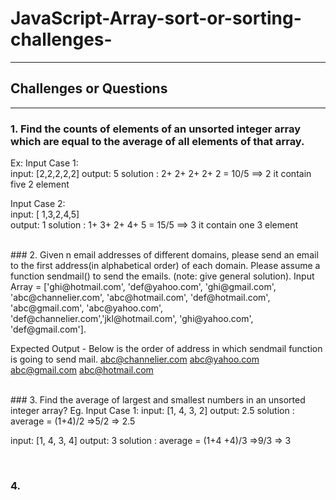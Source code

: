 # JavaScript-Array-sort-or-sorting-challenges-
-------------------------------------------------------------------------------------------------------------------------------------------------------------------------
## Challenges or Questions
_______________________________________________________________________________________________________________________________________________________________________
### 1. Find the counts of elements of an unsorted integer array which are equal to the average of all elements of that array.
Ex:
Input Case 1:  
input: [2,2,2,2,2] 
output:  5
solution : 2+ 2+ 2+ 2+ 2 = 10/5 ==> 2
it contain five 2 element

Input Case 2:  
input: [ 1,3,2,4,5]  
output:  1
solution : 1+ 3+ 2+ 4+ 5 = 15/5 ==> 3
it contain one 3 element

<br/>
### 2. Given n email addresses of different domains, please send an email to the first address(in alphabetical order) of each domain. Please assume a function sendmail() to send the emails.
(note: give general solution).
Input Array = ['ghi@hotmail.com', 'def@yahoo.com', 'ghi@gmail.com', 'abc@channelier.com', 'abc@hotmail.com', 'def@hotmail.com', 'abc@gmail.com', 'abc@yahoo.com', 'def@channelier.com','jkl@hotmail.com', 'ghi@yahoo.com', 'def@gmail.com'].

Expected Output - Below is the  order of address in which sendmail function is going to send mail.
                                abc@channelier.com
                                abc@yahoo.com
                                abc@gmail.com
                                abc@hotmail.com
                                
<br/>
### 3. Find the average of largest and smallest numbers in an unsorted integer array?
Eg. 
Input Case 1:  
input: [1, 4, 3, 2]
output:  2.5
solution : average = (1+4)/2 =>5/2 => 2.5

input: [1, 4, 3, 4]
output:  3
solution : average = (1+4 +4)/3 =>9/3 => 3

<br/>

### 4.
